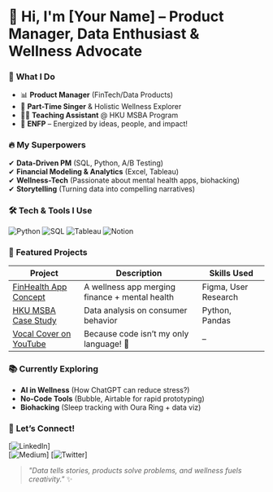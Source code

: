# 👋 Hi, I'm [Your Name] – Product Manager, Data Enthusiast & Wellness Advocate  

### 💼 **What I Do**  
- 📊 **Product Manager** (FinTech/Data Products)  
- 🎤 **Part-Time Singer** & Holistic Wellness Explorer  
- 👩‍🏫 **Teaching Assistant** @ HKU MSBA Program  
- 🌱 **ENFP** – Energized by ideas, people, and impact!  

### 🔥 **My Superpowers**  
✔ **Data-Driven PM** (SQL, Python, A/B Testing)  
✔ **Financial Modeling & Analytics** (Excel, Tableau)  
✔ **Wellness-Tech** (Passionate about mental health apps, biohacking)  
✔ **Storytelling** (Turning data into compelling narratives)  

### 🛠️ **Tech & Tools I Use**  
![Python](https://img.shields.io/badge/Python-3776AB?style=flat&logo=python&logoColor=white)
![SQL](https://img.shields.io/badge/SQL-4479A1?style=flat&logo=postgresql&logoColor=white)
![Tableau](https://img.shields.io/badge/Tableau-E97627?style=flat&logo=tableau&logoColor=white)
![Notion](https://img.shields.io/badge/Notion-000000?style=flat&logo=notion&logoColor=white)

### 🌟 **Featured Projects**  
| Project | Description | Skills Used |
|---------|-------------|-------------|
| [FinHealth App Concept](link) | A wellness app merging finance + mental health | Figma, User Research |
| [HKU MSBA Case Study](link) | Data analysis on consumer behavior | Python, Pandas |
| [Vocal Cover on YouTube](link) | Because code isn’t my only language! 🎤 | – |

### 📚 **Currently Exploring**  
- **AI in Wellness** (How ChatGPT can reduce stress?)  
- **No-Code Tools** (Bubble, Airtable for rapid prototyping)  
- **Biohacking** (Sleep tracking with Oura Ring + data viz)  

### 💬 **Let’s Connect!**  
[![LinkedIn](https://img.shields.io/badge/LinkedIn-0077B5?style=flat&logo=linkedin&logoColor=white)]  
[![Medium](https://img.shields.io/badge/Medium-12100E?style=flat&logo=medium&logoColor=white)]
[![Twitter](https://img.shields.io/badge/Twitter-1DA1F2?style=flat&logo=twitter&logoColor=white)]

> *"Data tells stories, products solve problems, and wellness fuels creativity."* ✨  
